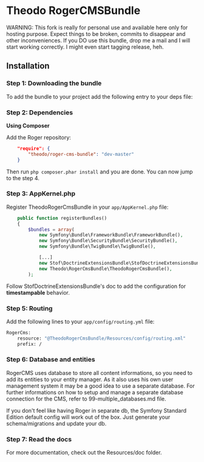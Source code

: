Theodo RogerCMSBundle
=====================

WARNING: This fork is really for personal use and available here only for
hosting purpose. Expect things to be broken, commits to disappear and other
inconveniences. If you DO use this bundle, drop me a mail and I will start
working correctly. I might even start tagging release, heh.

## Installation

### Step 1: Downloading the bundle
To add the bundle to your project add the following entry to your deps file:

### Step 2: Dependencies

**Using Composer**

Add the Roger repository:

``` json
    "require": {
        "theodo/roger-cms-bundle": "dev-master"
    }
```

Then run ```php composer.phar install``` and you are done. You can now jump to the step 4.

### Step 3: AppKernel.php

Register TheodoRogerCmsBundle in your `app/AppKernel.php` file:

``` php
    public function registerBundles()
    {
        $bundles = array(
            new Symfony\Bundle\FrameworkBundle\FrameworkBundle(),
            new Symfony\Bundle\SecurityBundle\SecurityBundle(),
            new Symfony\Bundle\TwigBundle\TwigBundle(),

            [...]
            new Stof\DoctrineExtensionsBundle\StofDoctrineExtensionsBundle(),
            new Theodo\RogerCmsBundle\TheodoRogerCmsBundle(),
        );
```

Follow StofDoctrineExtensionsBundle's doc to add the configuration for **timestampable** behavior.

### Step 5: Routing

Add the following lines to your `app/config/routing.yml` file:

``` bash
RogerCms:
    resource: "@TheodoRogerCmsBundle/Resources/config/routing.xml"
    prefix: /
```

### Step 6: Database and entities

RogerCMS uses database to store all content informations, so you need to add its
entities to your entity manager. As it also uses his own user management system
it may be a good idea to use a separate database. For further informations on
how to setup and manage a separate database connection for the CMS, refer to
99-multiple_databases.md file.

If you don't feel like having Roger in separate db, the Symfony Standard Edition
default config will work out of the box. Just generate your schema/migrations
and update your db.

### Step 7: Read the docs

For more documentation, check out the Resources/doc folder.
